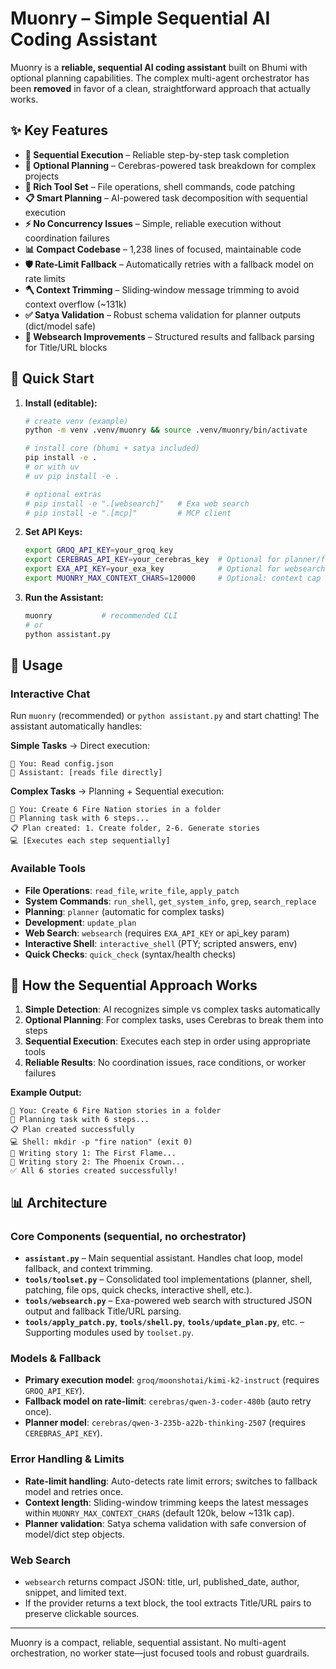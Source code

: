 # Muonry – Simple Sequential AI Coding Assistant

Muonry is a **reliable, sequential AI coding assistant** built on Bhumi with optional planning capabilities. The complex multi-agent orchestrator has been **removed** in favor of a clean, straightforward approach that actually works.

## ✨ Key Features

- **🎯 Sequential Execution** – Reliable step-by-step task completion
- **🧠 Optional Planning** – Cerebras-powered task breakdown for complex projects
- **🔧 Rich Tool Set** – File operations, shell commands, code patching
- **📋 Smart Planning** – AI-powered task decomposition with sequential execution
- **⚡ No Concurrency Issues** – Simple, reliable execution without coordination failures
- **📊 Compact Codebase** – 1,238 lines of focused, maintainable code
- **🛡️ Rate‑Limit Fallback** – Automatically retries with a fallback model on rate limits
- **🪓 Context Trimming** – Sliding‑window message trimming to avoid context overflow (~131k)
- **✅ Satya Validation** – Robust schema validation for planner outputs (dict/model safe)
- **🔎 Websearch Improvements** – Structured results and fallback parsing for Title/URL blocks

## 🚀 Quick Start

1. **Install (editable):**
   ```bash
   # create venv (example)
   python -m venv .venv/muonry && source .venv/muonry/bin/activate

   # install core (bhumi + satya included)
   pip install -e .
   # or with uv
   # uv pip install -e .

   # optional extras
   # pip install -e ".[websearch]"   # Exa web search
   # pip install -e ".[mcp]"         # MCP client
   ```

2. **Set API Keys:**
   ```bash
   export GROQ_API_KEY=your_groq_key
   export CEREBRAS_API_KEY=your_cerebras_key  # Optional for planner/fallback
   export EXA_API_KEY=your_exa_key            # Optional for websearch tool
   export MUONRY_MAX_CONTEXT_CHARS=120000     # Optional: context cap (chars)
   ```

3. **Run the Assistant:**
   ```bash
   muonry           # recommended CLI
   # or
   python assistant.py
   ```

## 💬 Usage

### Interactive Chat
Run `muonry` (recommended) or `python assistant.py` and start chatting! The assistant automatically handles:

**Simple Tasks** → Direct execution:
```
💬 You: Read config.json
🤖 Assistant: [reads file directly]
```

**Complex Tasks** → Planning + Sequential execution:
```
💬 You: Create 6 Fire Nation stories in a folder
🧠 Planning task with 6 steps...
📋 Plan created: 1. Create folder, 2-6. Generate stories
💻 [Executes each step sequentially]
```

### Available Tools
- **File Operations**: `read_file`, `write_file`, `apply_patch`
- **System Commands**: `run_shell`, `get_system_info`, `grep`, `search_replace`
- **Planning**: `planner` (automatic for complex tasks)
- **Development**: `update_plan`
- **Web Search**: `websearch` (requires `EXA_API_KEY` or api_key param)
- **Interactive Shell**: `interactive_shell` (PTY; scripted answers, env)
- **Quick Checks**: `quick_check` (syntax/health checks)

## 🎯 How the Sequential Approach Works

1. **Simple Detection**: AI recognizes simple vs complex tasks automatically
2. **Optional Planning**: For complex tasks, uses Cerebras to break them into steps
3. **Sequential Execution**: Executes each step in order using appropriate tools
4. **Reliable Results**: No coordination issues, race conditions, or worker failures

**Example Output:**
```
💬 You: Create 6 Fire Nation stories in a folder
🧠 Planning task with 6 steps...
📋 Plan created successfully
💻 Shell: mkdir -p "fire nation" (exit 0)
📝 Writing story 1: The First Flame...
📝 Writing story 2: The Phoenix Crown...
✅ All 6 stories created successfully!
```

## 📊 Architecture

### Core Components (sequential, no orchestrator)
- **`assistant.py`** – Main sequential assistant. Handles chat loop, model fallback, and context trimming.
- **`tools/toolset.py`** – Consolidated tool implementations (planner, shell, patching, file ops, quick checks, interactive shell, etc.).
- **`tools/websearch.py`** – Exa-powered web search with structured JSON output and fallback Title/URL parsing.
- **`tools/apply_patch.py`**, **`tools/shell.py`**, **`tools/update_plan.py`**, etc. – Supporting modules used by `toolset.py`.

### Models & Fallback
- **Primary execution model**: `groq/moonshotai/kimi-k2-instruct` (requires `GROQ_API_KEY`).
- **Fallback model on rate-limit**: `cerebras/qwen-3-coder-480b` (auto retry once).
- **Planner model**: `cerebras/qwen-3-235b-a22b-thinking-2507` (requires `CEREBRAS_API_KEY`).

### Error Handling & Limits
- **Rate-limit handling**: Auto-detects rate limit errors; switches to fallback model and retries once.
- **Context length**: Sliding-window trimming keeps the latest messages within `MUONRY_MAX_CONTEXT_CHARS` (default 120k, below ~131k cap).
- **Planner validation**: Satya schema validation with safe conversion of model/dict step objects.

### Web Search
- `websearch` returns compact JSON: title, url, published_date, author, snippet, and limited text.
- If the provider returns a text block, the tool extracts Title/URL pairs to preserve clickable sources.

---

Muonry is a compact, reliable, sequential assistant. No multi-agent orchestration, no worker state—just focused tools and robust guardrails.
